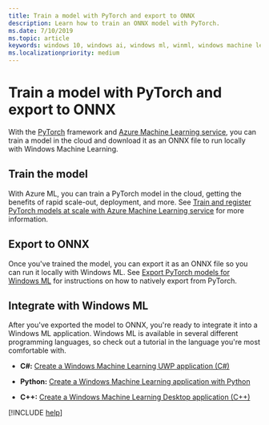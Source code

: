```yaml
---
title: Train a model with PyTorch and export to ONNX
description: Learn how to train an ONNX model with PyTorch.
ms.date: 7/10/2019
ms.topic: article
keywords: windows 10, windows ai, windows ml, winml, windows machine learning, pytorch
ms.localizationpriority: medium
---
```


# Train a model with PyTorch and export to ONNX

With the [PyTorch](https://pytorch.org/) framework and [Azure Machine Learning service](https://azure.microsoft.com/services/machine-learning-service/), you can train a model in the cloud and download it as an ONNX file to run locally with Windows Machine Learning.

## Train the model

With Azure ML, you can train a PyTorch model in the cloud, getting the benefits of rapid scale-out, deployment, and more. See [Train and register PyTorch models at scale with Azure Machine Learning service](https://docs.microsoft.com/azure/machine-learning/service/how-to-train-pytorch) for more information.

## Export to ONNX

Once you've trained the model, you can export it as an ONNX file so you can run it locally with Windows ML. See [Export PyTorch models for Windows ML](https://github.com/onnx/tutorials/blob/master/tutorials/ExportModelFromPyTorchForWinML.md) for instructions on how to natively export from PyTorch.


## Integrate with Windows ML

After you've exported the model to ONNX, you're ready to integrate it into a Windows ML application. Windows ML is available in several different programming languages, so check out a tutorial in the language you're most comfortable with.

* **C#:** [Create a Windows Machine Learning UWP application (C#)](https://docs.microsoft.com/windows/ai/windows-ml/get-started-uwp)

* **Python:** [Create a Windows Machine Learning application with Python](https://github.com/Microsoft/xlang/tree/master/samples/python/winml_tutorial)

* **C++:** [Create a Windows Machine Learning Desktop application (C++)](https://docs.microsoft.com/windows/ai/windows-ml/get-started-desktop)

[!INCLUDE [help](../includes/get-help.md)]
